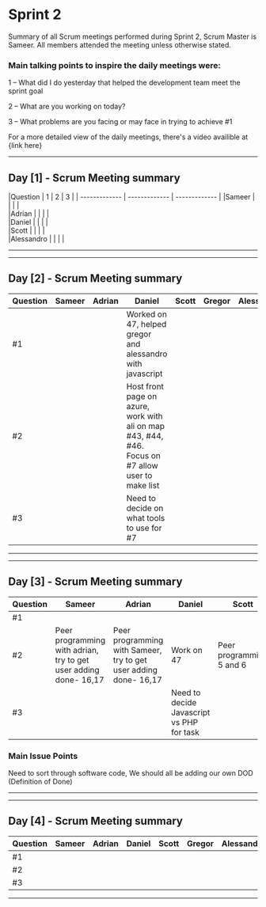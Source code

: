 # Sprint 2

Summary of all Scrum meetings performed during Sprint 2, Scrum Master is Sameer. All members attended the meeting unless otherwise stated.

### Main talking points to inspire the daily meetings were:

1 – What did I do yesterday that helped the development team meet the sprint goal 

2 – What are you working on today? 

3 – What problems are you facing or may face in trying to achieve #1 

For a more detailed view of the daily meetings, there's a video availible at {link here}

---

## Day [1] - Scrum Meeting summary


|Question | 1  | 2      | 3       |
| ------------- | ------------- | ------------- | 
|Sameer |               |               |               |               
|Adrian |               |               |               |               
|Daniel |               |               |               |               
|Scott |               |               |               |               
|Alessandro |               |               |               |              

---

---

## Day [2] - Scrum Meeting summary

|Question | Sameer   | Adrian        | Daniel        | Scott        | Gregor        | Alessandro    |
| ------------- | ------------- | ------------- | ------------- | ------------- | ------------- | ------------- |
|#1 |               |               | Worked on 47, helped gregor and alessandro with javascript              |               |               |               |
|#2 |               |               | Host front page on azure, work with ali on map #43, #44, #46. Focus on #7 allow user to make list            |               |               |               |
|#3 |               |               | Need to decide on what tools to use for #7              |               |               |               |

---

---

## Day [3] - Scrum Meeting summary


|Question | Sameer   | Adrian        | Daniel        | Scott        | Gregor        | Alessandro    |
| ------------- | ------------- | ------------- | ------------- | ------------- | ------------- | ------------- |
|#1 |               |               |               |               |               |               |
|#2 |  Peer programming with adrian, try to get user adding done- 16,17              | Peer programming with Sameer, try to get user adding done- 16,17               |  Work on 47             |    Peer programming 5 and 6           |  try 46, get all pages done             |  map locations             |
|#3 |               |               |   Need to decide Javascript vs PHP for task            |               |   No Issues            |  Possible issues with javascript             |

### Main Issue Points 
Need to sort through software code,
We should all be adding our own DOD (Definition of Done)


---

---

## Day [4] - Scrum Meeting summary


|Question | Sameer   | Adrian        | Daniel        | Scott        | Gregor        | Alessandro    |
| ------------- | ------------- | ------------- | ------------- | ------------- | ------------- | ------------- |
|#1 |               |               |               |               |               |               |
|#2 |               |               |               |               |               |               |
|#3 |               |               |               |               |               |               |

---
